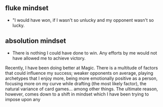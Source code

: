 ## fluke mindset
- "I would have won, if I wasn't so unlucky and my opponent wasn't so lucky.

## absolution mindset

- There is nothing I could have done to win. Any efforts by me would not have allowed me to achieve victory.

Recently, I have been doing better at Magic. There is a multitude of factors that could influence my success; weaker opponents on average, playing archetypes that I enjoy more, being more emotionally positive as a person, focusing more on my curve while drafting (the most likely factor), the natural variance of card games... among other things. The ultimate reason, however, comes down to a shift in mindset which I have been trying to impose upon any 

